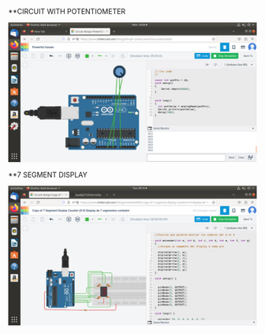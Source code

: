 **CIRCUIT WITH POTENTIOMETER 

![image](https://github.com/joyalpj573/internship/blob/main/img/POTENTIOMETER.png)

**7 SEGMENT DISPLAY

![image](https://github.com/joyalpj573/internship/blob/main/img/7segment.png)
